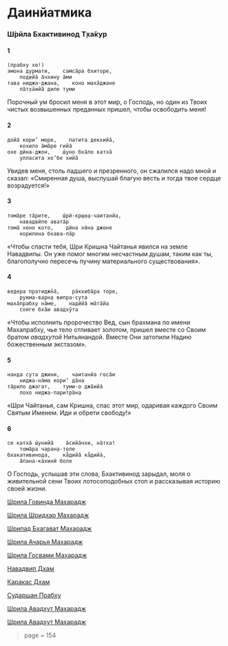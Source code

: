 # Даинйатмика

### Ш́рӣла Бхактивинод Т̣ха̄кур

#### 1

    (прабху хе!)
    эмона дурмати,    сам̇са̄ра бхиторе,
        под̣ийа̄ а̄чхину а̄ми
    тава ниджа-джана,    коно маха̄джане
        па̄т̣хāийа̄ диле туми

Порочный ум бросил меня в этот мир, о Господь, но один из Твоих чистых возвышенных преданных пришел, чтобы освободить меня!

#### 2

    дойа̄ кори’ море,    патита декхийа̄,
        кохило а̄ма̄ре гийа̄
    охе дӣна-джон,    ш́уно бха̄ло катха̄
        улласита хо’бе хийа̄

Увидев меня, столь падшего и презренного, он сжалился надо мной и сказал: «Смиренная душа, выслушай благую весть и тогда твое сердце возрадуется!»

#### 3

    тома̄ре та̄рите,    ш́рӣ-кр̣ш̣н̣а-чаитанйа,
        навадвӣпе авата̄р
    тома̄ хено кото,    дӣна хӣна джоне
        корилена бхава-па̄р

«Чтобы спасти тебя, Шри Кришна Чайтанья явился на земле Навадвипы. Он уже помог многим несчастным душам, таким как ты, благополучно пересечь пучину материального существования».

#### 4

    ведера пратиджн̃а̄,    ра̄кхиба̄ра торе,
        рукма-варн̣а випра-сута
    маха̄прабху на̄ме,    надӣйа̄ ма̄та̄йа
        сон̇ге бха̄и авадхӯта

«Чтобы исполнить пророчество Вед, сын брахмана по имени Махапрабху, чье тело отливает золотом, пришел вместе со Своим братом *авадхутой* Нитьянандой. Вместе Они затопили Надию божественным экстазом».

#### 5

    нанда сута джини,    чаитанйа госа̄и
        ниджа-на̄ма кори’ да̄на
    та̄рило джагат,    туми-о джа̄ийа̄
        лохо ниджа-паритра̄н̣а

«Шри Чайтанья, сам Кришна, спас этот мир, одаривая каждого Своим Святым Именем. Иди и обрети свободу!»

#### 6

    се катха̄ ш́унийа̄    а̄сийа̄чхи, на̄тха!
        тома̄ра чаран̣а-толе
    бхакативинода,    ка̐дийа̄ ка̐дийа̄,
        а̄пана-ка̄хинӣ боле

О Господь, услышав эти слова, Бхактивинод зарыдал, моля о живительной сени Твоих лотосоподобных стоп и рассказывая историю своей жизни.

[Шрила Говинда Махарадж](https://soundcloud.com/bharatimaharaj/govinda-maharaj-emona-durmati)

[Шрила Шридхар Махарадж](https://soundcloud.com/bharatimaharaj/sridhar-maharaj-and-govinda-7)

[Шрипад Бхагават Махарадж](https://soundcloud.com/huron/sn94octfzkfp)

[Шрила Ачарья Махарадж](https://soundcloud.com/bharatimaharaj/acharya-maharaj-emona-durmati)

[Шрила Госвами Махарадж](https://soundcloud.com/bharatimaharaj/goswami-maharaj-emona-durmati)

[Навадвип Дхам](https://soundcloud.com/bharatimaharaj/navadwip-scsm-emona-durmati)

[Каракас Дхам](https://soundcloud.com/bharatimaharaj/shchsm-karakas-emona-durmati)

[Сударшан Прабху](https://soundcloud.com/bharatimaharaj/sudarshan-prabhu-dainyatmika)

[Шрила Авадхут Махарадж](https://soundcloud.com/bharatimaharaj/avadxut-maxaradzh-emona)

[Шрила Авадхут Махарадж](https://soundcloud.com/bharatimaharaj/avadxut-maxaradzh-emona-1)


> page = 154